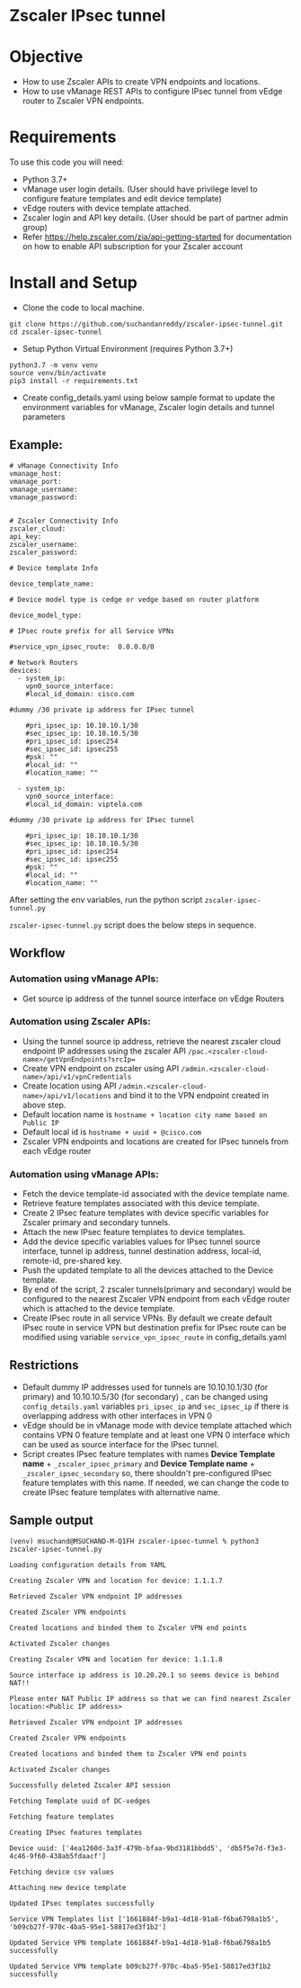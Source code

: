 # Zscaler IPsec tunnel

# Objective 

*   How to use Zscaler APIs to create VPN endpoints and locations.
*   How to use vManage REST APIs to configure IPsec tunnel from  vEdge router to Zscaler VPN endpoints. 


# Requirements

To use this code you will need:

* Python 3.7+
* vManage user login details. (User should have privilege level to configure feature templates and edit device template)
* vEdge routers with device template attached.
* Zscaler login and API key details. (User should be part of partner admin group)
* Refer https://help.zscaler.com/zia/api-getting-started for documentation on how to enable API subscription for your Zscaler account

# Install and Setup

- Clone the code to local machine.

```
git clone https://github.com/suchandanreddy/zscaler-ipsec-tunnel.git
cd zscaler-ipsec-tunnel
```
- Setup Python Virtual Environment (requires Python 3.7+)

```
python3.7 -m venv venv
source venv/bin/activate
pip3 install -r requirements.txt
```

- Create config_details.yaml using below sample format to update the environment variables for vManage, Zscaler login details and tunnel parameters

## Example:

```
# vManage Connectivity Info
vmanage_host: 
vmanage_port: 
vmanage_username: 
vmanage_password: 


# Zscaler Connectivity Info
zscaler_cloud: 
api_key: 
zscaler_username: 
zscaler_password:

# Device template Info

device_template_name:

# Device model type is cedge or vedge based on router platform

device_model_type:  

# IPsec route prefix for all Service VPNs

#service_vpn_ipsec_route:  0.0.0.0/0

# Network Routers
devices:
  - system_ip: 
    vpn0_source_interface: 
    #local_id_domain: cisco.com

#dummy /30 private ip address for IPsec tunnel

    #pri_ipsec_ip: 10.10.10.1/30
    #sec_ipsec_ip: 10.10.10.5/30
    #pri_ipsec_id: ipsec254
    #sec_ipsec_id: ipsec255
    #psk: ""
    #local_id: ""
    #location_name: ""

  - system_ip: 
    vpn0_source_interface: 
    #local_id_domain: viptela.com

#dummy /30 private ip address for IPsec tunnel

    #pri_ipsec_ip: 10.10.10.1/30
    #sec_ipsec_ip: 10.10.10.5/30
    #pri_ipsec_id: ipsec254
    #sec_ipsec_id: ipsec255
    #psk: ""
    #local_id: ""
    #location_name: ""
```

After setting the env variables, run the python script `zscaler-ipsec-tunnel.py`

`zscaler-ipsec-tunnel.py` script does the below steps in sequence. 

## Workflow

### Automation using vManage APIs:

- Get source ip address of the tunnel source interface on vEdge Routers

### Automation using Zscaler APIs: 

- Using the tunnel source ip address, retrieve the nearest zscaler cloud endpoint IP addresses using the zscaler API `/pac.<zscaler-cloud-name>/getVpnEndpoints?srcIp=`
- Create VPN endpoint on zscaler using API `/admin.<zscaler-cloud-name>/api/v1/vpnCredentials`
- Create location using API `/admin.<zscaler-cloud-name>/api/v1/locations` and bind it to the VPN endpoint created in above step. 
- Default location name is `hostname + location city name based on Public IP`
- Default local id is `hostname + uuid + @cisco.com`
- Zscaler VPN endpoints and locations are created for IPsec tunnels from each vEdge router

### Automation using vManage APIs:

- Fetch the device template-id associated with the device template name. 
- Retrieve feature templates associated with this device template. 
- Create 2 IPsec feature templates with device specific variables for Zscaler primary and secondary tunnels.
- Attach the new IPsec feature templates to device templates. 
- Add the device specific variables values for IPsec tunnel source interface, tunnel ip address, tunnel destination address, local-id, remote-id, pre-shared key.
- Push the updated template to all the devices attached to the Device template.
- By end of the script, 2 zscaler tunnels(primary and secondary) would be configured to the nearest Zscaler VPN endpoint from each vEdge router which is attached to the device template. 
- Create IPsec route in all service VPNs. By default we create default IPsec route in service VPN but destination prefix for IPsec route can be modified using variable `service_vpn_ipsec_route` in config_details.yaml

## Restrictions

- Default dummy IP addresses used for tunnels are 10.10.10.1/30 (for primary) and 10.10.10.5/30 (for secondary) , can be changed using `config_details.yaml` variables `pri_ipsec_ip` and `sec_ipsec_ip` if there is overlapping address with other interfaces in VPN 0
- vEdge should be in vManage mode with device template attached which contains VPN 0 feature template and at least one VPN 0 interface which can be used as source interface for the IPsec tunnel. 
- Script creates IPsec feature templates with names **Device Template name** + `_zscaler_ipsec_primary` and **Device Template name** + `_zscaler_ipsec_secondary` so, there shouldn't pre-configured IPsec feature templates with this name. If needed, we can change the code to create IPsec feature templates with alternative name. 

## Sample output

```
(venv) msuchand@MSUCHAND-M-Q1FH zscaler-ipsec-tunnel % python3 zscaler-ipsec-tunnel.py

Loading configuration details from YAML

Creating Zscaler VPN and location for device: 1.1.1.7

Retrieved Zscaler VPN endpoint IP addresses

Created Zscaler VPN endpoints

Created locations and binded them to Zscaler VPN end points

Activated Zscaler changes

Creating Zscaler VPN and location for device: 1.1.1.8

Source interface ip address is 10.20.20.1 so seems device is behind NAT!!

Please enter NAT Public IP address so that we can find nearest Zscaler location:<Public IP address>

Retrieved Zscaler VPN endpoint IP addresses

Created Zscaler VPN endpoints

Created locations and binded them to Zscaler VPN end points

Activated Zscaler changes

Successfully deleted Zscaler API session

Fetching Template uuid of DC-vedges

Fetching feature templates

Creating IPsec features templates

Device uuid: ['4ea1260d-3a3f-479b-bfaa-9bd3181bbdd5', 'db5f5e7d-f3e3-4c46-9f60-438ab5fdaacf']

Fetching device csv values

Attaching new device template

Updated IPsec templates successfully

Service VPN Templates list ['1661884f-b9a1-4d18-91a8-f6ba6798a1b5', 'b09cb27f-970c-4ba5-95e1-58817ed3f1b2']

Updated Service VPN template 1661884f-b9a1-4d18-91a8-f6ba6798a1b5 successfully

Updated Service VPN template b09cb27f-970c-4ba5-95e1-58817ed3f1b2 successfully
```